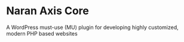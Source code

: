 # Naran Axis Core
A WordPress must-use (MU) plugin for developing highly customized, modern PHP based websites

